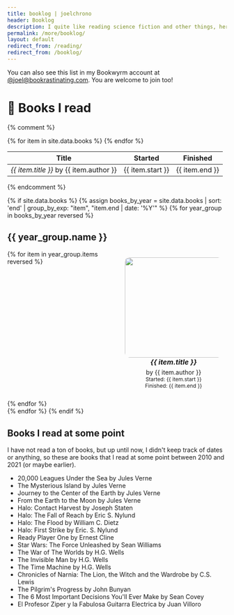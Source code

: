 ```yaml
---
title: booklog | joelchrono
header: Booklog
description: I quite like reading science fiction and other things, here's a log of the books I've read divided by year.
permalink: /more/booklog/
layout: default
redirect_from: /reading/
redirect_from: /booklog/
---
```


You can also see this list in my Bookwyrm account at [@joel@bookrastinating.com](https://bookrastinating.com/user/joel). You are welcome to join too!

# 👤 Books I read

{% comment %}
<table>
  <thead>
    <tr>
      <th>Title</th>
      <th>Started</th>
      <th>Finished</th>
    </tr>
  </thead>
  <tbody>
{% for item in site.data.books %}
    <tr>
      <td><i>{{ item.title }}</i> by {{ item.author }}</td>
      <td>{{ item.start }}</td>
      <td>{{ item.end }}</td>
    </tr>
{% endfor %}
  </tbody>
</table>
{% endcomment %}

<style>
  .responsive-grid {
    display: grid;
    grid-template-columns: repeat(auto-fill, minmax(160px, 1fr));
    gap: 1rem;
  }

  .book-cover-container {
    background-color: var(--code-bg);
    padding: .6rem;
    padding-top: 1rem;
    border-radius: 12px;
    display: flex;
    flex-direction: column;
  }

  .book-cover {
    background-size: cover;
    background-position: center;
    border-radius: 10px;
    overflow: hidden;
    position: relative;
    text-align: center;
    height: 230px;
  }

  .content {
    display: flex;
    flex-grow: 1;
    padding: 0 .8rem;
    transition: opacity 0.3s ease;
    overflow: auto;
    align-items: center;
    text-align: center;
    justify-content: center;
  }

  .info {
    font-size: 14px;
  }

  .title {
    font-weight: bold;
    font-size: 16px;
    margin-bottom: 5px;
  }

  .artist {
    font-size: 14px;
  }

  .dates {
    font-size: 12px;
    white-space: pre-line;
    overflow: visible;
  }

  @media screen and (max-width: 600px) {
    .responsive-grid {
      grid-template-columns: 1fr;
    }

    .book-cover-container {
    flex-direction: row;
    padding: .6rem;
    }

    .book-cover {
      height: 170px;
      flex: 0 0 100px;  
      margin-right: 10px;
    }

    .content {
    flex-grow: 1;
    min-height: 0px;
    align-items: right;
    text-align: right;
    justify-content: right;
    }
    .dates {
    display: inline;
    }
  }
</style>

{% if site.data.books %}
  {% assign books_by_year = site.data.books | sort: 'end' | group_by_exp: "item", "item.end | date: '%Y'" %}
  {% for year_group in books_by_year reversed %}
  <h2>{{ year_group.name }}</h2>
  <div class="responsive-grid">
  {% for item in year_group.items reversed %}
  <div class="book-cover-container">
  <div class="book-cover">
  <img class="book-cover" src="{{ item.cover }}">
  </div>
  <div class="content">
  <div class="info">
  <div class="title"><i>{{ item.title }}</i></div>
  <div class="artist">by {{ item.author }}</div>
  <div class="dates">Started: {{ item.start }}</div>
  <div class="dates">Finished: {{ item.end }}</div>
  </div>
  </div>
  </div>
      {% endfor %}
  </div>
  {% endfor %}
{% endif %}







## Books I read at some point

I have not read a ton of books, but up until now, I didn't keep track of dates or anything, so these are books that I read at some point between 2010 and 2021 (or maybe earlier).

- 20,000 Leagues Under the Sea by Jules Verne
- The Mysterious Island by Jules Verne
- Journey to the Center of the Earth by Jules Verne
- From the Earth to the Moon by Jules Verne
- Halo: Contact Harvest by Joseph Staten
- Halo: The Fall of Reach by Eric S. Nylund
- Halo: The Flood by William C. Dietz
- Halo: First Strike by Eric. S. Nylund
- Ready Player One by Ernest Cline
- Star Wars: The Force Unleashed by Sean Williams
- The War of The Worlds by H.G. Wells
- The Invisible Man by H.G. Wells
- The Time Machine by H.G. Wells
- Chronicles of Narnia: The Lion, the Witch and the Wardrobe by C.S. Lewis
- The Pilgrim's Progress by John Bunyan
- The 6 Most Important Decisions You'll Ever Make by Sean Covey
- El Profesor Ziper y la Fabulosa Guitarra Electrica by Juan Villoro
